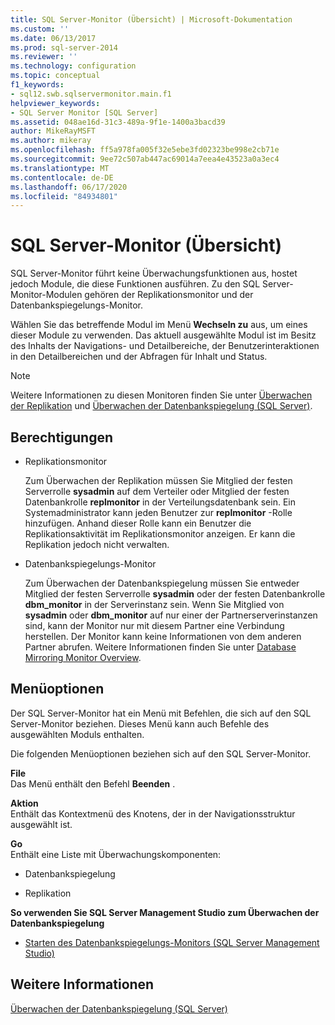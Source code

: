 ```yaml
---
title: SQL Server-Monitor (Übersicht) | Microsoft-Dokumentation
ms.custom: ''
ms.date: 06/13/2017
ms.prod: sql-server-2014
ms.reviewer: ''
ms.technology: configuration
ms.topic: conceptual
f1_keywords:
- sql12.swb.sqlservermonitor.main.f1
helpviewer_keywords:
- SQL Server Monitor [SQL Server]
ms.assetid: 048ae16d-31c3-489a-9f1e-1400a3bacd39
author: MikeRayMSFT
ms.author: mikeray
ms.openlocfilehash: ff5a978fa005f32e5ebe3fd02323be998e2cb71e
ms.sourcegitcommit: 9ee72c507ab447ac69014a7eea4e43523a0a3ec4
ms.translationtype: MT
ms.contentlocale: de-DE
ms.lasthandoff: 06/17/2020
ms.locfileid: "84934801"
---
```

# <a name="sql-server-monitor-overview"></a>SQL Server-Monitor (Übersicht)
  SQL Server-Monitor führt keine Überwachungsfunktionen aus, hostet jedoch Module, die diese Funktionen ausführen. Zu den SQL Server-Monitor-Modulen gehören der Replikationsmonitor und der Datenbankspiegelungs-Monitor.  
  
 Wählen Sie das betreffende Modul im Menü **Wechseln zu** aus, um eines dieser Module zu verwenden. Das aktuell ausgewählte Modul ist im Besitz des Inhalts der Navigations- und Detailbereiche, der Benutzerinteraktionen in den Detailbereichen und der Abfragen für Inhalt und Status.  
  
> [!NOTE]  
>  Weitere Informationen zu diesen Monitoren finden Sie unter [Überwachen der Replikation](../../relational-databases/replication/monitoring-replication.md) und [Überwachen der Datenbankspiegelung &#40;SQL Server&#41;](../database-mirroring/database-mirroring-sql-server.md).  
  
## <a name="permissions"></a>Berechtigungen  
  
-   Replikationsmonitor  
  
     Zum Überwachen der Replikation müssen Sie Mitglied der festen Serverrolle **sysadmin** auf dem Verteiler oder Mitglied der festen Datenbankrolle **replmonitor** in der Verteilungsdatenbank sein. Ein Systemadministrator kann jeden Benutzer zur **replmonitor** -Rolle hinzufügen. Anhand dieser Rolle kann ein Benutzer die Replikationsaktivität im Replikationsmonitor anzeigen. Er kann die Replikation jedoch nicht verwalten.  
  
-   Datenbankspiegelungs-Monitor  
  
     Zum Überwachen der Datenbankspiegelung müssen Sie entweder Mitglied der festen Serverrolle **sysadmin** oder der festen Datenbankrolle **dbm_monitor** in der Serverinstanz sein. Wenn Sie Mitglied von **sysadmin** oder **dbm_monitor** auf nur einer der Partnerserverinstanzen sind, kann der Monitor nur mit diesem Partner eine Verbindung herstellen. Der Monitor kann keine Informationen von dem anderen Partner abrufen. Weitere Informationen finden Sie unter [Database Mirroring Monitor Overview](../database-mirroring/database-mirroring-monitor-overview.md).  
  
## <a name="menu-options"></a>Menüoptionen  
 Der SQL Server-Monitor hat ein Menü mit Befehlen, die sich auf den SQL Server-Monitor beziehen. Dieses Menü kann auch Befehle des ausgewählten Moduls enthalten.  
  
 Die folgenden Menüoptionen beziehen sich auf den SQL Server-Monitor.  
  
 **File**  
 Das Menü enthält den Befehl **Beenden** .  
  
 **Aktion**  
 Enthält das Kontextmenü des Knotens, der in der Navigationsstruktur ausgewählt ist.  
  
 **Go**  
 Enthält eine Liste mit Überwachungskomponenten:  
  
-   Datenbankspiegelung  
  
-   Replikation  
  
 **So verwenden Sie SQL Server Management Studio zum Überwachen der Datenbankspiegelung**  
  
-   [Starten des Datenbankspiegelungs-Monitors &#40;SQL Server Management Studio&#41;](../database-mirroring/start-database-mirroring-monitor-sql-server-management-studio.md)  
  
## <a name="see-also"></a>Weitere Informationen  
 [Überwachen der Datenbankspiegelung &#40;SQL Server&#41;](../database-mirroring/database-mirroring-sql-server.md)  
  
  
